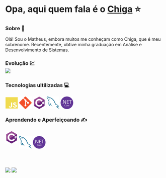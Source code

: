 <h1> Opa, aqui quem fala é o <a href="https://www.linkedin.com/in/matheus-gomes-chiga/">Chiga</a> ⭐</h1>

<h3> Sobre 📖 </h3>
<p> Olá! Sou o Matheus, embora muitos me conheçam como Chiga, que é meu sobrenome. Recentemente, obtive minha graduação em Análise e Desenvolvimento de Sistemas.

<h3 >Evolução 💹<br>

<div >
  <a href="https://github.com/Matchiga"><img src="http://github-readme-streak-stats.herokuapp.com?user=Matchiga&theme=dark&hide_border=true&date_format=j%20M%5B%20Y%5D&fire=E4E73B&ring=FFFFFF&currStreakLabel=FFFFFF&background=00000000"></a>
</div>
 <h3>Tecnologias ultilizadas 💻
<div valign="top"><br>
  
  <img align="center" alt="JS" height="37" margin="50px" width="40" src="https://raw.githubusercontent.com/devicons/devicon/master/icons/javascript/javascript-plain.svg">
  <img align="center" alt="Git" height="40" margin="50px" width="40" src="https://raw.githubusercontent.com/devicons/devicon/master/icons/git/git-original.svg">
  <img align="center" alt="Csharp" height="40" margin="50px" width="40" src="https://raw.githubusercontent.com/devicons/devicon/master/icons/csharp/csharp-original.svg">
  <img align="center" alt="MySQL" height="40" margin="50px" width="40" src="https://raw.githubusercontent.com/devicons/devicon/master/icons/mysql/mysql-original.svg">
  <img align="center" alt=".Net Core" height="40" margin="50px" width="40" src="https://raw.githubusercontent.com/devicons/devicon/master/icons/dotnetcore/dotnetcore-original.svg">
  <br>
  
</div>

  <h3>Aprendendo e Aperfeiçoando ✍
  <div > <br>
    <img alt="Csharp" height="40" margin="50px" width="40" src="https://raw.githubusercontent.com/devicons/devicon/master/icons/csharp/csharp-original.svg">
    <img align="center" height="40" margin="50px" width="40" alt="MySQL" height="40" margin="50px" width="40" src="https://raw.githubusercontent.com/devicons/devicon/master/icons/mysql/mysql-original.svg">
    <img align="center" height="40" margin="50px" width="40" alt=".Net Core" height="40" margin="50px" width="40" src="https://raw.githubusercontent.com/devicons/devicon/master/icons/dotnetcore/dotnetcore-original.svg">
  
<div> <br><br><br>
  <a href="https://www.linkedin.com/in/matheuschiga/" target="_blank"><img src="https://img.shields.io/badge/-LinkedIn-%230077B5?style=for-the-badge&logo=linkedin&logoColor=white" target="_blank"></a> 
  <a href="mailto:matheuschiga0109@gmail.com"><img src="https://img.shields.io/badge/-Gmail-%23333?style=for-the-badge&logo=gmail&logoColor=white" target="_blank"></a>
</div><br>

